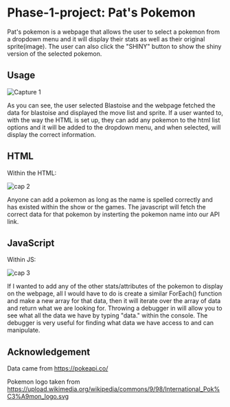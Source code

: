 
# Phase-1-project: Pat's Pokemon


Pat's pokemon is a webpage that allows the user to select a pokemon from a dropdown menu and it will display their stats as well as their original sprite(image). The user can also click the "SHINY" button to show the shiny version of the selected pokemon.

## Usage

![Capture 1](https://user-images.githubusercontent.com/107088396/192360788-8853654d-9dec-481b-899c-393efbd2d197.PNG)


As you can see, the user selected Blastoise and the webpage fetched the data for blastoise and displayed the move list and sprite. If a user wanted to, with the way the HTML is set up, they can add any pokemon to the html list options and it will be added to the dropdown menu, and when selected, will display the correct information.

## HTML
Within the HTML:

![cap 2](https://user-images.githubusercontent.com/107088396/192361908-192adc99-a928-4101-b394-b6dec3e16694.PNG)

Anyone can add a pokemon as long as the name is spelled correctly and has existed within the show or the games. The javascript will fetch the correct data for that pokemon by insterting the pokemon name into our API link.

## JavaScript
Within JS:

![cap 3](https://user-images.githubusercontent.com/107088396/192362637-9bdde122-bf5a-4f75-817e-babaef3438c5.PNG)


If I wanted to add any of the other stats/attributes of the pokemon to display on the webpage, all I would have to do is create a similar ForEach() function and make a new array for that data, then it will iterate over the array of data and return what we are looking for. Throwing a debugger in will allow you to see what all the data we have by typing "data." within the console. The debugger is very useful for finding what data we have access to and can manipulate.


## Acknowledgement
Data came from https://pokeapi.co/ 


Pokemon logo taken from https://upload.wikimedia.org/wikipedia/commons/9/98/International_Pok%C3%A9mon_logo.svg
